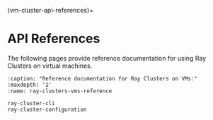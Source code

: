 (vm-cluster-api-references)=

# API References

The following pages provide reference documentation for using Ray Clusters on virtual machines.

```{toctree}
:caption: "Reference documentation for Ray Clusters on VMs:"
:maxdepth: '2'
:name: ray-clusters-vms-reference

ray-cluster-cli
ray-cluster-configuration
```
